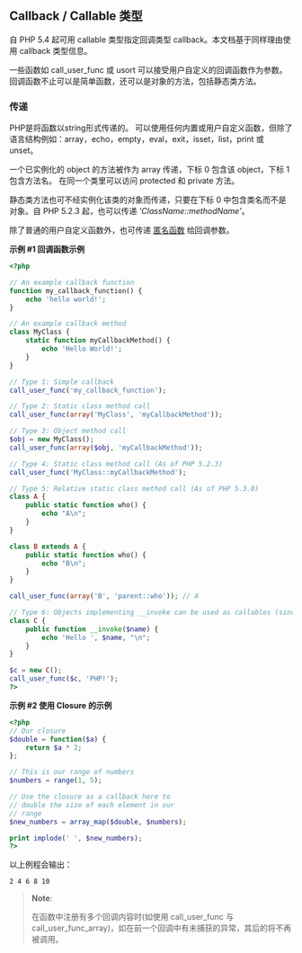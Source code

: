 Callback / Callable 类型
------------------------

自 PHP 5.4 起可用 <span class="type">callable</span> 类型指定回调类型
callback。本文档基于同样理由使用 <span class="type">callback</span>
类型信息。

一些函数如 <span class="function">call\_user\_func</span> 或 <span
class="function">usort</span>
可以接受用户自定义的回调函数作为参数。回调函数不止可以是简单函数，还可以是对象的方法，包括静态类方法。

### 传递

PHP是将函数以<span class="type">string</span>形式传递的。
可以使用任何内置或用户自定义函数，但除了语言结构例如：<span
class="function">array</span>，<span class="function">echo</span>，<span
class="function">empty</span>，<span class="function">eval</span>，<span
class="function">exit</span>，<span class="function">isset</span>，<span
class="function">list</span>，<span class="function">print</span> 或
<span class="function">unset</span>。

一个已实例化的 <span class="type">object</span> 的方法被作为 <span
class="type">array</span> 传递，下标 0 包含该 <span
class="type">object</span>，下标 1 包含方法名。 在同一个类里可以访问
protected 和 private 方法。

静态类方法也可不经实例化该类的对象而传递，只要在下标 0
中包含类名而不是对象。自 PHP 5.2.3 起，也可以传递
*'ClassName::methodName'*。

除了普通的用户自定义函数外，也可传递
<a href="/functions/anonymous.html" class="link">匿名函数</a>
给回调参数。

**示例 \#1 回调函数示例**

``` php
<?php 

// An example callback function
function my_callback_function() {
    echo 'hello world!';
}

// An example callback method
class MyClass {
    static function myCallbackMethod() {
        echo 'Hello World!';
    }
}

// Type 1: Simple callback
call_user_func('my_callback_function'); 

// Type 2: Static class method call
call_user_func(array('MyClass', 'myCallbackMethod')); 

// Type 3: Object method call
$obj = new MyClass();
call_user_func(array($obj, 'myCallbackMethod'));

// Type 4: Static class method call (As of PHP 5.2.3)
call_user_func('MyClass::myCallbackMethod');

// Type 5: Relative static class method call (As of PHP 5.3.0)
class A {
    public static function who() {
        echo "A\n";
    }
}

class B extends A {
    public static function who() {
        echo "B\n";
    }
}

call_user_func(array('B', 'parent::who')); // A

// Type 6: Objects implementing __invoke can be used as callables (since PHP 5.3)
class C {
    public function __invoke($name) {
        echo 'Hello ', $name, "\n";
    }
}

$c = new C();
call_user_func($c, 'PHP!');
?>
```

**示例 \#2 使用 Closure 的示例**

``` php
<?php
// Our closure
$double = function($a) {
    return $a * 2;
};

// This is our range of numbers
$numbers = range(1, 5);

// Use the closure as a callback here to 
// double the size of each element in our 
// range
$new_numbers = array_map($double, $numbers);

print implode(' ', $new_numbers);
?>
```

以上例程会输出：

    2 4 6 8 10

> **Note**:
>
> 在函数中注册有多个回调内容时(如使用 <span
> class="function">call\_user\_func</span> 与 <span
> class="function">call\_user\_func\_array</span>)，如在前一个回调中有未捕获的异常，其后的将不再被调用。
